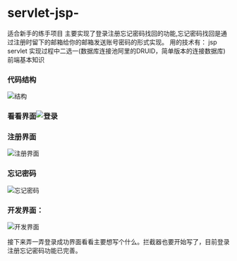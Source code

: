 # servlet-jsp-
适合新手的练手项目
主要实现了登录注册忘记密码找回的功能,忘记密码找回是通过注册时留下的邮箱给你的邮箱发送账号密码的形式实现。
用的技术有： jsp servlet 实现过程中二选一(数据库连接池阿里的DRUID，简单版本的连接数据库) 前端基本知识 

### 代码结构
![结构](https://ae01.alicdn.com/kf/Heb371f1b02e74f589d40375a99aea6c5J.jpg)
### 看看界面![登录](https://ae01.alicdn.com/kf/He26acb3bdbf843e8984b8dbce27c2264p.jpg)
### 注册界面
![注册界面](https://ae01.alicdn.com/kf/H077e4ea57c86493ebf45ddfb8590582cm.jpg)
### 忘记密码
![忘记密码](https://ae01.alicdn.com/kf/H345d8ad854dc47b1a50630a0096864adz.jpg)
### 开发界面：
![开发界面](https://ae01.alicdn.com/kf/H3b33dbfa997348959ee19a7ea4e88dc39.jpg)

接下来弄一弄登录成功界面看看主要想写个什么。拦截器也要开始写了，目前登录注册忘记密码功能已完善。